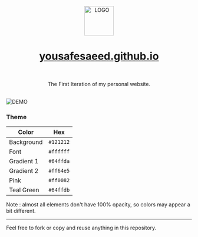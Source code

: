 <div align="center">
<a href="https://yousafesaeed.github.io">
<img src="https://raw.githubusercontent.com/yousafesaeed/yousafesaeed.github.io/main/mdemo/logo.png" width="80px" height="80px" alt="LOGO">
</a>
</div>

<h1 align="center">
<a href="https://yousafesaeed.github.io">
yousafesaeed.github.io
</a>
</h1>

<br>

<p align="center">
The First Iteration of my personal website.
</p>

<br>

<img src="https://raw.githubusercontent.com/yousafesaeed/yousafesaeed.github.io/main/mdemo/portDemo-0.png" alt="DEMO">


### Theme

| Color        | Hex       |
|--------------|-----------|
| Background   | `#121212` |
| Font         | `#ffffff` |
| Gradient 1   | `#64ffda` |
| Gradient 2   | `#ff64e5` |
| Pink         | `#ff0082` |
| Teal Green   | `#64ffdb` |

Note : almost all elements don't have 100% opacity, so colors may appear a bit different.

---

Feel free to fork or copy and reuse anything in this repository.
